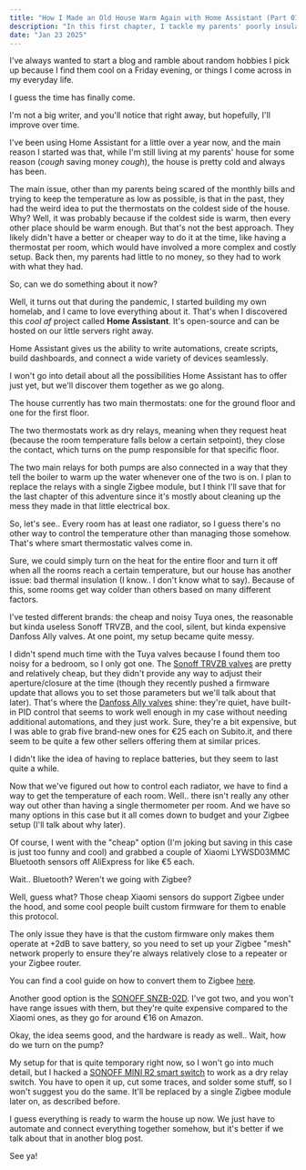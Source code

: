 ```yaml
---
title: "How I Made an Old House Warm Again with Home Assistant (Part 01) - The Idea and Hardware"
description: "In this first chapter, I tackle my parents' poorly insulated home using Home Assistant. From testing smart thermostatic valves to hacking cheap sensors, I share the hardware and ideas that set the stage for a smarter, cozier home."
date: "Jan 23 2025"
---
```


I've always wanted to start a blog and ramble about random hobbies I pick up because I find them cool on a Friday evening, or things I come across in my everyday life.

I guess the time has finally come.

I'm not a big writer, and you'll notice that right away, but hopefully, I'll improve over time.

I've been using Home Assistant for a little over a year now, and the main reason I started was that, while I'm still living at my parents' house for some reason (_cough_ saving money _cough_), the house is pretty cold and always has been.

The main issue, other than my parents being scared of the monthly bills and trying to keep the temperature as low as possible, is that in the past, they had the weird idea to put the thermostats on the coldest side of the house. Why? Well, it was probably because if the coldest side is warm, then every other place should be warm enough. But that's not the best approach. They likely didn't have a better or cheaper way to do it at the time, like having a thermostat per room, which would have involved a more complex and costly setup. Back then, my parents had little to no money, so they had to work with what they had.

So, can we do something about it now?

Well, it turns out that during the pandemic, I started building my own homelab, and I came to love everything about it. That's when I discovered this _cool af_ project called **Home Assistant**. It's open-source and can be hosted on our little servers right away.

Home Assistant gives us the ability to write automations, create scripts, build dashboards, and connect a wide variety of devices seamlessly.

I won't go into detail about all the possibilities Home Assistant has to offer just yet, but we'll discover them together as we go along.

The house currently has two main thermostats: one for the ground floor and one for the first floor.

The two thermostats work as dry relays, meaning when they request heat (because the room temperature falls below a certain setpoint), they close the contact, which turns on the pump responsible for that specific floor.

The two main relays for both pumps are also connected in a way that they tell the boiler to warm up the water whenever one of the two is on. I plan to replace the relays with a single Zigbee module, but I think I'll save that for the last chapter of this adventure since it's mostly about cleaning up the mess they made in that little electrical box.

So, let's see.. Every room has at least one radiator, so I guess there's no other way to control the temperature other than managing those somehow. That's where smart thermostatic valves come in.

Sure, we could simply turn on the heat for the entire floor and turn it off when all the rooms reach a certain temperature, but our house has another issue: bad thermal insulation (I know.. I don't know what to say). Because of this, some rooms get way colder than others based on many different factors.

I've tested different brands: the cheap and noisy Tuya ones, the reasonable but kinda useless Sonoff TRVZB, and the cool, silent, but kinda expensive Danfoss Ally valves. At one point, my setup became quite messy.

I didn't spend much time with the Tuya valves because I found them too noisy for a bedroom, so I only got one. The [Sonoff TRVZB valves](www.amazon.it/dp/B0CFXY26H1) are pretty and relatively cheap, but they didn't provide any way to adjust their aperture/closure at the time (though they recently pushed a firmware update that allows you to set those parameters but we'll talk about that later). That's where the [Danfoss Ally valves](www.amazon.it/dp/B08DRCVDG4) shine: they're quiet, have built-in PID control that seems to work well enough in my case without needing additional automations, and they just work. Sure, they're a bit expensive, but I was able to grab five brand-new ones for €25 each on Subito.it, and there seem to be quite a few other sellers offering them at similar prices.

I didn't like the idea of having to replace batteries, but they seem to last quite a while.

Now that we've figured out how to control each radiator, we have to find a way to get the temperature of each room. Well.. there isn't really any other way out other than having a single thermometer per room. And we have so many options in this case but it all comes down to budget and your Zigbee setup (I'll talk about why later).

Of course, I went with the "cheap" option (I'm joking but saving in this case is just too funny and cool) and grabbed a couple of Xiaomi LYWSD03MMC Bluetooth sensors off AliExpress for like €5 each.

Wait.. Bluetooth? Weren't we going with Zigbee?

Well, guess what? Those cheap Xiaomi sensors do support Zigbee under the hood, and some cool people built custom firmware for them to enable this protocol.

The only issue they have is that the custom firmware only makes them operate at +2dB to save battery, so you need to set up your Zigbee "mesh" network properly to ensure they're always relatively close to a repeater or your Zigbee router.

You can find a cool guide on how to convert them to Zigbee [here](https://smarthomescene.com/guides/convert-xiaomi-lywsd03mmc-from-bluetooth-to-zigbee/).

Another good option is the [SONOFF SNZB-02D](https://www.amazon.it/dp/B0BYZP8NK2). I've got two, and you won't have range issues with them, but they're quite expensive compared to the Xiaomi ones, as they go for around €16 on Amazon.

Okay, the idea seems good, and the hardware is ready as well.. Wait, how do we turn on the pump?

My setup for that is quite temporary right now, so I won't go into much detail, but I hacked a [SONOFF MINI R2 smart switch](www.amazon.it/dp/B08NBGQ6NC) to work as a dry relay switch. You have to open it up, cut some traces, and solder some stuff, so I won't suggest you do the same. It'll be replaced by a single Zigbee module later on, as described before.

I guess everything is ready to warm the house up now. We just have to automate and connect everything together somehow, but it's better if we talk about that in another blog post.

See ya!
